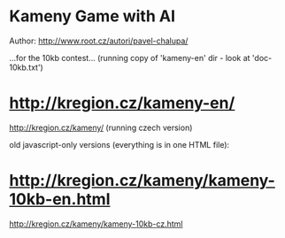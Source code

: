 # Kameny Game with AI
Author: http://www.root.cz/autori/pavel-chalupa/

...for the 10kb contest... (running copy of 'kameny-en' dir - look at 'doc-10kb.txt')
# http://kregion.cz/kameny-en/

http://kregion.cz/kameny/  (running czech version)

 old javascript-only versions (everything is in one HTML file):
# http://kregion.cz/kameny/kameny-10kb-en.html
http://kregion.cz/kameny/kameny-10kb-cz.html
